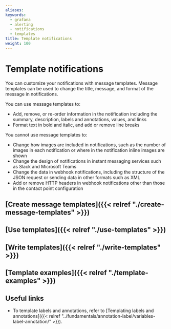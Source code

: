 ```yaml
---
aliases:
keywords:
  - grafana
  - alerting
  - notifications
  - templates
title: Template notifications
weight: 100
---
```


# Template notifications

You can customize your notifications with message templates. Message templates can be used to change the title, message, and format of the message in notifications.

You can use message templates to:

- Add, remove, or re-order information in the notification including the summary, description, labels and annotations, values, and links
- Format text in bold and italic, and add or remove line breaks

You cannot use message templates to:

- Change how images are included in notifications, such as the number of images in each notification or where in the notification inline images are shown
- Change the design of notifications in instant messaging services such as Slack and Microsoft Teams
- Change the data in webhook notifications, including the structure of the JSON request or sending data in other formats such as XML
- Add or remove HTTP headers in webhook notifications other than those in the contact point configuration

## [Create message templates]({{< relref "./create-message-templates" >}})

## [Use templates]({{< relref "./use-templates" >}})

## [Write templates]({{< relref "./write-templates" >}})

## [Template examples]({{< relref "./template-examples" >}})

## Useful links

- To template labels and annotations, refer to [Templating labels and annotations]({{< relref "../fundamentals/annotation-label/variables-label-annotation/" >}}).
